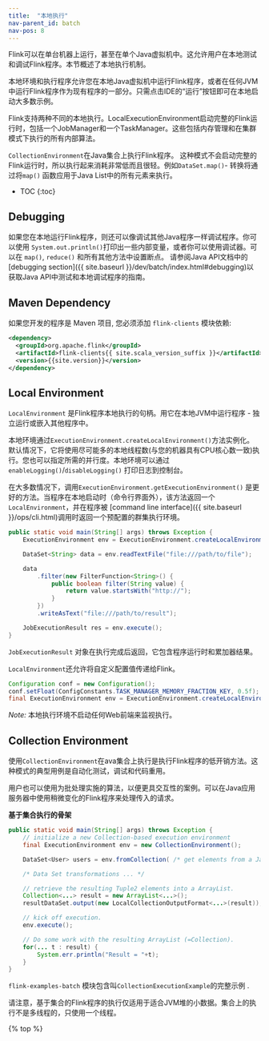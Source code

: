 ```yaml
---
title:  "本地执行"
nav-parent_id: batch
nav-pos: 8
---
```

<!--
Licensed to the Apache Software Foundation (ASF) under one
or more contributor license agreements.  See the NOTICE file
distributed with this work for additional information
regarding copyright ownership.  The ASF licenses this file
to you under the Apache License, Version 2.0 (the
"License"); you may not use this file except in compliance
with the License.  You may obtain a copy of the License at

  http://www.apache.org/licenses/LICENSE-2.0

Unless required by applicable law or agreed to in writing,
software distributed under the License is distributed on an
"AS IS" BASIS, WITHOUT WARRANTIES OR CONDITIONS OF ANY
KIND, either express or implied.  See the License for the
specific language governing permissions and limitations
under the License.
-->

Flink可以在单台机器上运行，甚至在单个Java虚拟机中。这允许用户在本地测试和调试Flink程序。本节概述了本地执行机制。

本地环境和执行程序允许您在本地Java虚拟机中运行Flink程序，或者在任何JVM中运行Flink程序作为现有程序的一部分。只需点击IDE的“运行”按钮即可在本地启动大多数示例。

Flink支持两种不同的本地执行。LocalExecutionEnvironment启动完整的Flink运行时，包括一个JobManager和一个TaskManager。这些包括内存管理和在集群模式下执行的所有内部算法。

`CollectionEnvironment`在Java集合上执行Flink程序。 这种模式不会启动完整的Flink运行时，所以执行起来消耗非常低而且很轻。例如`DataSet.map()`- 转换将通过将`map()` 函数应用于Java List中的所有元素来执行。

* TOC
{:toc}


## Debugging

如果您在本地运行Flink程序，则还可以像调试其他Java程序一样调试程序。你可以使用 `System.out.println()`打印出一些内部变量，或者你可以使用调试器。可以在 `map()`, `reduce()` 和所有其他方法中设置断点。
请参阅Java API文档中的 [debugging section]({{ site.baseurl }}/dev/batch/index.html#debugging)以获取Java API中测试和本地调试程序的指南。

## Maven Dependency

如果您开发的程序是 Maven 项目, 您必须添加 `flink-clients` 模块依赖:

~~~xml
<dependency>
  <groupId>org.apache.flink</groupId>
  <artifactId>flink-clients{{ site.scala_version_suffix }}</artifactId>
  <version>{{site.version}}</version>
</dependency>
~~~

## Local Environment

 `LocalEnvironment` 是Flink程序本地执行的句柄。用它在本地JVM中运行程序 - 独立运行或嵌入其他程序中。

本地环境通过`ExecutionEnvironment.createLocalEnvironment()`方法实例化。默认情况下，它将使用尽可能多的本地线程数(与您的机器具有CPU核心数一致)执行。您也可以指定所需的并行度。本地环境可以通过`enableLogging()`/`disableLogging()` 打印日志到控制台。

在大多数情况下，调用`ExecutionEnvironment.getExecutionEnvironment()` 是更好的方法。当程序在本地启动时（命令行界面外），该方法返回一个`LocalEnvironment`，并在程序被 [command line interface]({{ site.baseurl }}/ops/cli.html)调用时返回一个预配置的群集执行环境。

~~~java
public static void main(String[] args) throws Exception {
    ExecutionEnvironment env = ExecutionEnvironment.createLocalEnvironment();

    DataSet<String> data = env.readTextFile("file:///path/to/file");

    data
        .filter(new FilterFunction<String>() {
            public boolean filter(String value) {
                return value.startsWith("http://");
            }
        })
        .writeAsText("file:///path/to/result");

    JobExecutionResult res = env.execute();
}
~~~

`JobExecutionResult` 对象在执行完成后返回，它包含程序运行时和累加器结果。

`LocalEnvironment`还允许将自定义配置值传递给Flink。

~~~java
Configuration conf = new Configuration();
conf.setFloat(ConfigConstants.TASK_MANAGER_MEMORY_FRACTION_KEY, 0.5f);
final ExecutionEnvironment env = ExecutionEnvironment.createLocalEnvironment(conf);
~~~

*Note:* 本地执行环境不启动任何Web前端来监视执行。

## Collection Environment

使用`CollectionEnvironment`在ava集合上执行是执行Flink程序的低开销方法。这种模式的典型用例是自动化测试，调试和代码重用。

用户也可以使用为批处理实施的算法，以便更具交互性的案例。可以在Java应用服务器中使用稍微变化的Flink程序来处理传入的请求。

**基于集合执行的骨架**

~~~java
public static void main(String[] args) throws Exception {
    // initialize a new Collection-based execution environment
    final ExecutionEnvironment env = new CollectionEnvironment();

    DataSet<User> users = env.fromCollection( /* get elements from a Java Collection */);

    /* Data Set transformations ... */

    // retrieve the resulting Tuple2 elements into a ArrayList.
    Collection<...> result = new ArrayList<...>();
    resultDataSet.output(new LocalCollectionOutputFormat<...>(result));

    // kick off execution.
    env.execute();

    // Do some work with the resulting ArrayList (=Collection).
    for(... t : result) {
        System.err.println("Result = "+t);
    }
}
~~~

`flink-examples-batch` 模块包含叫`CollectionExecutionExample`的完整示例 .

请注意，基于集合的Flink程序的执行仅适用于适合JVM堆的小数据。集合上的执行不是多线程的，只使用一个线程。

{% top %}
